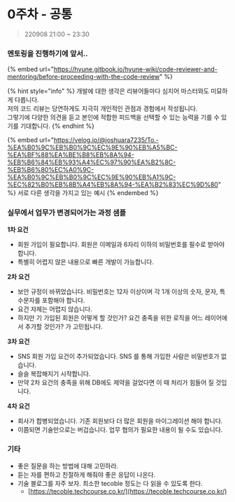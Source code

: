 # 0주차 - 공통

> 220908 21:00 \~ 23:30

### 멘토링을 진행하기에 앞서..

{% embed url="https://hyune.gitbook.io/hyune-wiki/code-reviewer-and-mentoring/before-proceeding-with-the-code-review" %}

{% hint style="info" %}
개발에 대한 생각은 리뷰어들마다 심지어 마스터와도 미묘하게 다릅니다. \
저의 코드 리뷰는 당연하게도 지극히 개인적인 관점과 경험에서 작성됩니다.\
그렇기에 다양한 의견을 듣고 본인에 적합한 피드백을 선택할 수 있는 능력을 기를 수 있기를 기대합니다.
{% endhint %}

{% embed url="https://velog.io/@joshuara7235/To.-%EA%B0%9C%EB%B0%9C%EC%9E%90%EB%A5%BC-%EA%BF%88%EA%BE%B8%EB%8A%94-%EB%B6%84%EB%93%A4%EC%97%90%EA%B2%8C-%EB%B6%80%EC%A0%9C-%EA%B0%9C%EB%B0%9C%EC%9E%90%EB%A1%9C-%EC%82%B0%EB%8B%A4%EB%8A%94-%EA%B2%83%EC%9D%80" %}
서로 다른 생각을 가지고 있는 예시
{% endembed %}



### 실무에서 업무가 변경되어가는 과정 샘플

**1차 요건**

* 회원 가입이 필요합니다. 회원은 이메일과 6자리 이하의 비밀번호를 필수로 받아야 합니다.
* 특별히 어렵지 않은 내용으로 빠른 개발이 가능합니다.

**2차 요건**

* 보안 규정이 바뀌었습니다. 비밀번호는 12자 이상이며 각 1개 이상의 숫자, 문자, 특수문자를 포함해야 합니다.
* 요건 자체는 어렵지 않습니다.
* 하지만 기 가입된 회원은 어떻게 할 것인가? 요건 충족을 위한 로직을 어느 레이어에서 추가할 것인가? 가 고민됩니다.

**3차 요건**

* SNS 회원 가입 요건이 추가되었습니다. SNS 를 통해 가입한 사람은 비밀번호가 없습니다.
* 슬슬 복잡해지기 시작합니다.
* 만약 2차 요건의 충족을 위해 DB에도 제약을 걸었다면 이 때 처리가 힘들어 질 것입니다.

**4차 요건**

* 회사가 합병되었습니다. 기존 회원보다 더 많은 회원을 마이그레이션 해야 합니다.
* 이쯤되면 기술만으로는 버겁습니다. 업무 협의가 필요한 내용이 될 수도 있습니다.



### 기타

* 좋은 질문을 하는 방법에 대해 고민하라.
* 듣는 자를 편하고 친절하게 해줘야 좋은 응답이 나온다.
* 기술 블로그를 자주 보자. 최소한 tecoble 정도는 다 읽을 수 있도록 한다.
  * [https://tecoble.techcourse.co.kr/](https://tecoble.techcourse.co.kr/)
